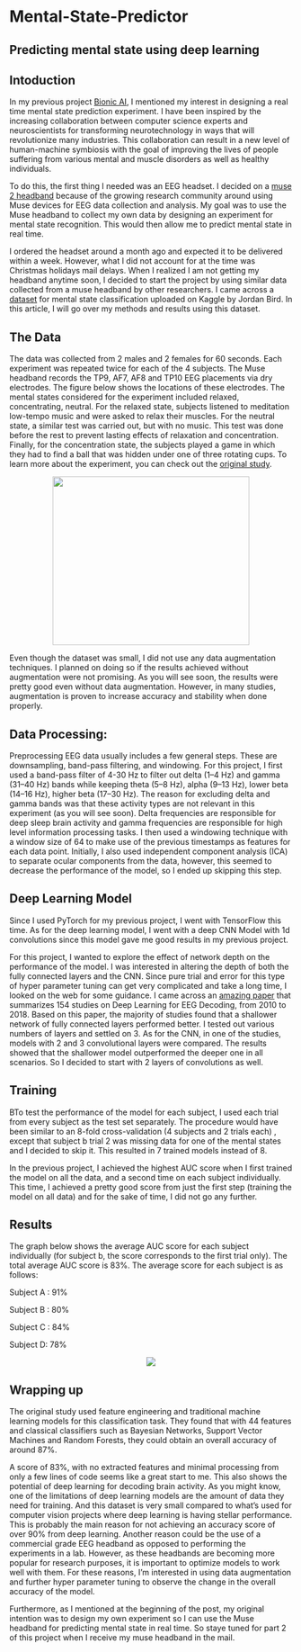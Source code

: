 # Mental-State-Predictor
## Predicting mental state using deep learning
 
## Intoduction

In my previous project [Bionic AI](https://github.com/Atlaskz/Bionic-AI-Predicting-Grasp-and-Lift-Motions), I mentioned my interest in designing a real time mental state prediction experiment. I have been inspired by the increasing collaboration between computer science experts and neuroscientists for transforming neurotechnology in ways that will revolutionize many industries. This collaboration can result in a new level of human-machine symbiosis with the goal of improving the lives of people suffering from various mental and muscle disorders as well as healthy individuals.

To do this, the first thing I needed was an EEG headset. I decided on a [muse 2 headband](https://choosemuse.com/muse-2/) because of the growing research community around using Muse devices for EEG data collection and analysis. My goal was to use the Muse headband to collect my own data by designing an experiment for mental state recognition. This would then allow me to predict mental state in real time.

I ordered the headset around a month ago and expected it to be delivered within a week. However, what I did not account for at the time was Christmas holidays mail delays. When I realized I am not getting my headband anytime soon, I decided to start the project by using similar data collected from a muse headband by other researchers. I came across a [dataset](https://www.kaggle.com/birdy654/eeg-brainwave-dataset-mental-state) for mental state classification uploaded on Kaggle by Jordan Bird. In this article, I will go over my methods and results using this dataset.

## The Data

The data was collected from 2 males and 2 females for 60 seconds. Each experiment was repeated twice for each of the 4 subjects. The Muse headband records the TP9, AF7, AF8 and TP10 EEG placements via dry electrodes. The figure below shows the locations of these electrodes. The mental states considered for the experiment included relaxed, concentrating, neutral. For the relaxed state, subjects listened to meditation low-tempo music and were asked to relax their muscles. For the neutral state, a similar test was carried out, but with no music. This test was done before the rest to prevent lasting effects of relaxation and concentration. Finally, for the concentration state, the subjects played a game in which they had to find a ball that was hidden under one of three rotating cups. To learn more about the experiment, you can check out the [original study](https://www.researchgate.net/publication/328615252_A_Study_on_Mental_State_Classification_using_EEG-based_Brain-Machine_Interface).

<p align="center">
  <img src="https://github.com/Atlaskz/Mental-State-Predictor/blob/main/muse%20electrodes.png" width="350" height="300">
</p>



Even though the dataset was small, I did not use any data augmentation techniques. I planned on doing so if the results achieved without augmentation were not promising. As you will see soon, the results were pretty good even without data augmentation. However, in many studies, augmentation is proven to increase accuracy and stability when done properly.

## Data Processing:

Preprocessing EEG data usually includes a few general steps. These are downsampling, band-pass filtering, and windowing. For this project, I first used a band-pass filter of 4-30 Hz to filter out  delta (1–4 Hz) and gamma (31–40 Hz) bands while keeping theta (5–8 Hz), alpha (9–13 Hz), lower beta (14–16 Hz), higher beta (17–30 Hz). The reason for excluding delta and gamma bands was that these activity types are not relevant in this experiment (as you will see soon). Delta frequencies are responsible for deep sleep brain activity and gamma frequencies are responsible for high level information processing tasks.  I then used a windowing technique with a window size of 64 to make use of the previous timestamps as features for each data point. Initially, I also used independent component analysis (ICA) to separate ocular components from the data, however, this seemed to decrease the performance of the model, so I ended up skipping this step. 

## Deep Learning Model

Since I used PyTorch for my previous project, I went with TensorFlow this time. As for the deep learning model, I went with a deep CNN Model with 1d convolutions since this model gave me good results in my previous project. 


For this project, I wanted to explore the effect of network depth on the performance of the model. I was interested in altering the depth of both the fully connected layers and the CNN. Since pure trial and error for this type of hyper parameter tuning can get very complicated and take a long time, I looked on the web for some guidance. I came across an [amazing paper](https://iopscience.iop.org/article/10.1088/1741-2552/ab260c) that summarizes 154 studies on Deep Learning for EEG Decoding, from 2010 to 2018. Based on this paper, the majority of studies found that a shallower network of fully connected layers performed better. I tested out various numbers of layers and settled on 3. As for the CNN, in one of the studies, models with 2 and 3 convolutional layers were compared. The results showed that the shallower model outperformed the deeper one in all scenarios. So I decided to start with 2 layers of convolutions as well.

## Training

BTo test the performance of the model for each subject, I used each trial from every subject as the test set separately. The procedure would have been similar to an 8-fold cross-validation  (4 subjects and 2 trials each) , except that subject b trial 2 was missing data for one of the mental states and I decided to skip it. This resulted in 7 trained models instead of 8. 

In the previous project, I achieved the highest AUC score when I first trained the model on all the data, and a second time on each subject individually. This time, I achieved a pretty good score from just the first step (training the model on all data) and for the sake of time, I did not go any further.

## Results

The graph below shows the average AUC score for each subject individually (for subject b, the score corresponds to the first trial only). The total average AUC score is 83%. The average score for each subject is as follows:

Subject A : 91%

Subject B : 80%

Subject C : 84%

Subject D: 78%

<p align="center">
  <img src="https://github.com/Atlaskz/Mental-State-Predictor/blob/main/chart.png">
</p>

## Wrapping up

The original study used feature engineering and traditional machine learning models for this classification task. They found that with 44 features and classical classifiers such as Bayesian Networks, Support Vector Machines and Random Forests, they could obtain an overall accuracy of around  87%. 

A score of 83%, with no extracted features and minimal processing from only a few lines of code seems like a great start to me. This also shows the potential of deep learning for decoding brain activity. As you might know, one of the limitations of deep learning models are the amount of data they need for training. And this dataset is very small compared to what’s used for computer vision projects where deep learning is having stellar performance. This is probably the main reason for not achieving an accuracy score of over 90% from deep learning. Another reason could be the use of a commercial grade EEG headband as opposed to performing the experiments in a lab. However, as these headbands are becoming more popular for research purposes, it is important to optimize models to work well with them. For these reasons, I’m interested in using data augmentation and further hyper parameter tuning to observe the change in the overall accuracy of the model.

Furthermore, as I mentioned at the beginning of the post, my original intention was to design my own experiment so I can use the Muse headband for predicting mental state in real time.  So staye tuned for part 2 of this project when I receive my muse headband in the mail. 

